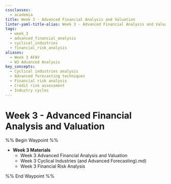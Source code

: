 ```yaml
---
cssclasses:
  - academia
title: Week 3 - Advanced Financial Analysis and Valuation
linter-yaml-title-alias: Week 3 - Advanced Financial Analysis and Valuation
tags:
  - week_3
  - advanced_financial_analysis
  - cyclical_industries
  - financial_risk_analysis
aliases:
  - Week 3 AFAV
  - W3 Advanced Analysis
key_concepts:
  - Cyclical industries analysis
  - Advanced forecasting techniques
  - Financial risk analysis
  - Credit risk assessment
  - Industry cycles
---
```


# Week 3 - Advanced Financial Analysis and Valuation

%% Begin Waypoint %%
- **Week 3 Materials**
	- Week 3 Advanced Financial Analysis and Valuation
	- Week 3 Cyclical Industries (and Advanced Forecasting).md)
	- Week 3 Financial Risk Analysis

%% End Waypoint %%
